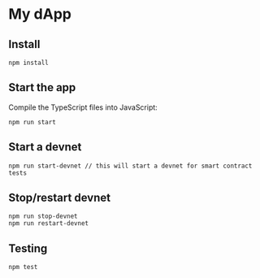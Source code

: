 # My dApp

## Install

```
npm install
```

## Start the app

Compile the TypeScript files into JavaScript:

```
npm run start
```

## Start a devnet

```
npm run start-devnet // this will start a devnet for smart contract tests
```

## Stop/restart devnet

```
npm run stop-devnet
npm run restart-devnet
```

## Testing

```
npm test
```
